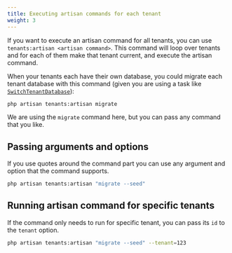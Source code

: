```yaml
---
title: Executing artisan commands for each tenant
weight: 3
---
```


If you want to execute an artisan command for all tenants, you can use `tenants:artisan <artisan command>`. This command will loop over tenants and for each of them make that tenant current, and execute the artisan command.

When your tenants each have their own database, you could migrate each tenant database with this command (given you are using a task like [`SwitchTenantDatabase`](https://docs.spatie.be/laravel-multitenancy/v1/using-tasks-to-prepare-the-environment/switching-databases)):

```bash
php artisan tenants:artisan migrate
```

We are using the `migrate` command here, but you can pass any command that you like.

## Passing arguments and options

If you use quotes around the command part you can use any argument and option that the command supports.

```bash
php artisan tenants:artisan "migrate --seed"
```

## Running artisan command for specific tenants

If the command only needs to run for specific tenant, you can pass its `id` to the `tenant` option.

```bash
php artisan tenants:artisan "migrate --seed" --tenant=123
```
